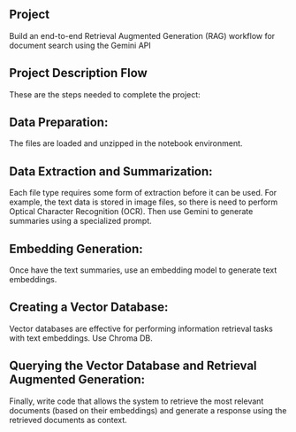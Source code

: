 ## Project

Build an end-to-end Retrieval Augmented Generation (RAG) workflow for document search using the Gemini API

## Project Description Flow

These are the steps needed to complete the project:

## Data Preparation:

The files are loaded and unzipped in the notebook environment.

## Data Extraction and Summarization:

Each file type requires some form of extraction before it can be used. For example, the text data is stored in image files, so there is need to perform Optical Character Recognition (OCR). Then use Gemini to generate summaries using a specialized prompt.

## Embedding Generation:

Once have the text summaries, use an embedding model to generate text embeddings.

## Creating a Vector Database:

Vector databases are effective for performing information retrieval tasks with text embeddings. Use Chroma DB.

## Querying the Vector Database and Retrieval Augmented Generation:

Finally, write code that allows the system to retrieve the most relevant documents (based on their embeddings) and generate a response using the retrieved documents as context.
